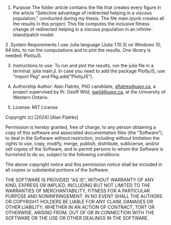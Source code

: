 1. Purpose
The folder article contains the file that creates every figure in the article "Selective advantage of redirected helping in a viscous population," conducted during my thesis. The file main.ipynb creates all the results in this project. This file computes the inclusive fitness change of redirected helping in a viscous population in an infinite-island/patch model.

2 .System Requirements
I use Julia language (Julia 1.10.3) on Windows 10, 64 bits, to run the computations and to plot the results. One library is needed: PlotlyJS.

3. Instructions to use:
To run and plot the results, run the julia file in a terminal: julia main.jl. In case you need to add the package PlotlyJS, use "import Pkg" and Pkg.add("PlotlyJS"). 

4. Authorship
Author: Alan Flatrès, PhD candidate, aflatres@uwo.ca, a project supervised by Pr. Geoff Wild, gwild@uwo.ca, at the University of Western Ontario.

5. License:
MIT License

Copyright (c) [2024] [Alan Flatrès]

Permission is hereby granted, free of charge, to any person obtaining a copy
of this software and associated documentation files (the "Software"), to deal
in the Software without restriction, including without limitation the rights
to use, copy, modify, merge, publish, distribute, sublicense, and/or sell
copies of the Software, and to permit persons to whom the Software is
furnished to do so, subject to the following conditions:

The above copyright notice and this permission notice shall be included in all
copies or substantial portions of the Software.

THE SOFTWARE IS PROVIDED "AS IS", WITHOUT WARRANTY OF ANY KIND, EXPRESS OR
IMPLIED, INCLUDING BUT NOT LIMITED TO THE WARRANTIES OF MERCHANTABILITY,
FITNESS FOR A PARTICULAR PURPOSE AND NONINFRINGEMENT. IN NO EVENT SHALL THE
AUTHORS OR COPYRIGHT HOLDERS BE LIABLE FOR ANY CLAIM, DAMAGES OR OTHER
LIABILITY, WHETHER IN AN ACTION OF CONTRACT, TORT OR OTHERWISE, ARISING FROM,
OUT OF OR IN CONNECTION WITH THE SOFTWARE OR THE USE OR OTHER DEALINGS IN THE
SOFTWARE.
